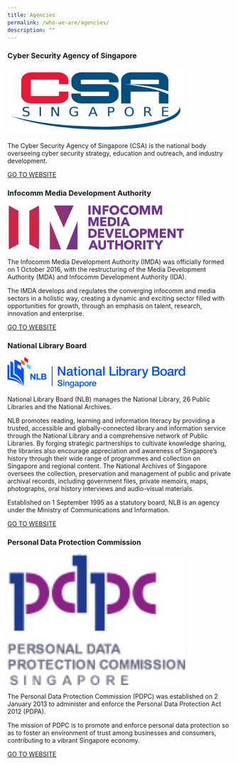 ```yaml
---
title: Agencies
permalink: /who-we-are/agencies/
description: ""
---
```

### Cyber Security Agency of Singapore
<img style="height:150px; width:400px;" src="/images/Logos/csa%20logo%20-%20color%20(june2015).jpg">

The Cyber Security Agency of Singapore (CSA) is the national body overseeing cyber security strategy, education and outreach, and industry development.

[GO TO WEBSITE](http://www.csa.gov.sg/)

### Infocomm Media Development Authority
<img style="height:103px; width:400px;" src="/images/Logos/imda_logo_colour.png">

The Infocomm Media Development Authority (IMDA) was officially formed on 1 October 2016, with the restructuring of the Media Development Authority (MDA) and Infocomm Development Authority (IDA).  
  
The IMDA develops and regulates the converging infocomm and media sectors in a holistic way, creating a dynamic and exciting sector filled with opportunities for growth, through an emphasis on talent, research, innovation and enterprise.

[GO TO WEBSITE](https://www.imda.gov.sg/)

### National Library Board
<img style="height:69px; width:400px;" src="/images/Logos/nlb%20logo%201.jpg">

National Library Board (NLB) manages the National Library, 26 Public Libraries and the National Archives.  
  
NLB promotes reading, learning and information literacy by providing a trusted, accessible and globally-connected library and information service through the National Library and a comprehensive network of Public Libraries. By forging strategic partnerships to cultivate knowledge sharing, the libraries also encourage appreciation and awareness of Singapore’s history through their wide range of programmes and collection on Singapore and regional content. The National Archives of Singapore oversees the collection, preservation and management of public and private archival records, including government files, private memoirs, maps, photographs, oral history interviews and audio-visual materials.  
  
Established on 1 September 1995 as a statutory board, NLB is an agency under the Ministry of Communications and Information.

[GO TO WEBSITE](http://www.nlb.gov.sg/)

### Personal Data Protection Commission
<img style="height:294px; width:400px;" src="/images/Logos/pdpc%20logo.jpeg">

The Personal Data Protection Commission (PDPC) was established on 2 January 2013 to administer and enforce the Personal Data Protection Act 2012 (PDPA).  
  
The mission of PDPC is to promote and enforce personal data protection so as to foster an environment of trust among businesses and consumers, contributing to a vibrant Singapore economy.

[GO TO WEBSITE](https://www.pdpc.gov.sg/)